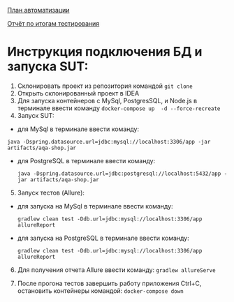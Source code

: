 [План автоматизации](documentation/Plan.md)

[Отчёт по итогам тестирования](documentation/Report.md)
# Инструкция подключения БД и запуска SUT:

1. Склонировать проект из репозитория командой ```git clone ```
1. Открыть склонированный проект в IDEA
1. Для запуска контейнеров с MySql, PostgresSQL, и Node.js в терминале ввести команду ```docker-compose up 
   -d --force-recreate```
1. Запуск SUT:
- для MySql в терминале ввести команду:

```java -Dspring.datasource.url=jdbc:mysql://localhost:3306/app -jar artifacts/aqa-shop.jar```
  
- для PostgreSQL в терминале ввести команду:
  
  ```java -Dspring.datasource.url=jdbc:postgresql://localhost:5432/app -jar artifacts/aqa-shop.jar```

5. Запуск тестов (Allure):

- для запуска на MySql в терминале ввести команду:

  ```gradlew clean test -Ddb.url=jdbc:mysql://localhost:3306/app allureReport```

- для запуска на PostgreSQL в терминале ввести команду:
  
  ```gradlew clean test -Ddb.url=jdbc:mysql://localhost:3306/app allureReport```

6. Для получения отчета Allure ввести команду: ```gradlew allureServe```

7. После прогона тестов завершить работу приложения Ctrl+C, остановить контейнеры командой:
```docker-compose down```


